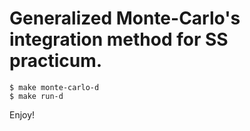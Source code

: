 # Generalized Monte-Carlo's integration method for SS practicum.

```
$ make monte-carlo-d
$ make run-d
```

Enjoy!
